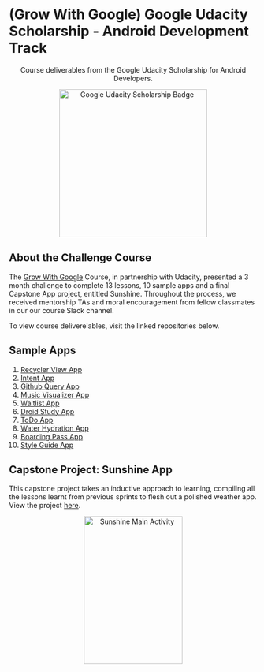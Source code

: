 # (Grow With Google) Google Udacity Scholarship - Android Development Track
<p align="center">Course deliverables from the Google Udacity Scholarship for Android Developers.</p>

<p align="center">
  <img src="http://bsft.io/x/qej8cn?uid=41c82f6d-b119-4efd-96d1-bdd6d12d0d04&mid=71bc16dc-ecd8-4745-84dd-b637289091e0&txnid=47d38ef5-bd0a-4e05-b0e9-385b572f8bd1" width="300" height="300" title="Google Udacity Scholarship Badge" >
</p>

## About the Challenge Course
The [Grow With Google](https://grow.google/developers/) Course, in partnership with Udacity, presented a 3 month challenge to complete 13 lessons, 10 sample apps and a final Capstone App project, entitled Sunshine. Throughout the process, we received mentorship TAs and moral encouragement from fellow classmates in our our course Slack channel.

To view course deliverelables, visit the linked repositories below.


## Sample Apps
1.  [Recycler View App](https://github.com/codeamt/Grow-With-Google-Scholarship---Android-Dev-Track/tree/master/Recycler%20View%20App/README.md)
2.  [Intent App](https://github.com/codeamt/Grow-With-Google-Scholarship---Android-Dev-Track/tree/master/Intent%20App/README.md)
3.  [Github Query App](https://github.com/codeamt/Grow-With-Google-Scholarship---Android-Dev-Track/tree/master/Github%20Query%20App/README.md)
4.  [Music Visualizer App](https://github.com/codeamt/Grow-With-Google-Scholarship---Android-Dev-Track/tree/master/Music%20Visualizer%20App/README.md)
5.  [Waitlist App](https://github.com/codeamt/Grow-With-Google-Scholarship---Android-Dev-Track/tree/master/Waitlist%20App/README.md)
6.  [Droid Study App](https://github.com/codeamt/Grow-With-Google-Scholarship---Android-Dev-Track/tree/master/Droid%20Study%20App/README.md)
7.  [ToDo App](https://github.com/codeamt/Grow-With-Google-Scholarship---Android-Dev-Track/tree/master/ToDo%20App/README.md)
8.  [Water Hydration App](https://github.com/codeamt/Grow-With-Google-Scholarship---Android-Dev-Track/tree/master/Water%20Hydration%20App/README.md)
9.  [Boarding Pass App](https://github.com/codeamt/Grow-With-Google-Scholarship---Android-Dev-Track/tree/master/Boarding%20Pass%20App/README.md)
10. [Style Guide App](https://github.com/codeamt/Grow-With-Google-Scholarship---Android-Dev-Track/tree/master/Style%20Guide%20App/README.md)

## Capstone Project: Sunshine App

This capstone project takes an inductive approach to learning, compiling all the lessons learnt from previous sprints to flesh out a polished weather app. View the project [here](https://github.com/codeamt/Grow-With-Google-Scholarship---Android-Dev-Track/tree/master/Sunshine%20App/README.md). 

<p align="center">
<img src="https://ucarecdn.com/83b32f2f-f7c5-41b3-8475-e72915b4634f/" width="200" height="300" title="Sunshine Main Activity">
</p>

